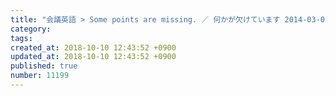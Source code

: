 ```yaml
---
title: "会議英語 > Some points are missing. ／ 何かが欠けています 2014-03-09"
category: 
tags: 
created_at: 2018-10-10 12:43:52 +0900
updated_at: 2018-10-10 12:43:52 +0900
published: true
number: 11199
---
```



